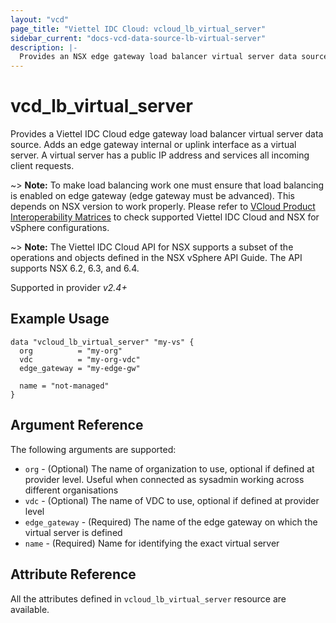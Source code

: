 ```yaml
---
layout: "vcd"
page_title: "Viettel IDC Cloud: vcloud_lb_virtual_server"
sidebar_current: "docs-vcd-data-source-lb-virtual-server"
description: |-
  Provides an NSX edge gateway load balancer virtual server data source.
---
```


# vcd\_lb\_virtual\_server

Provides a Viettel IDC Cloud edge gateway load balancer virtual server data source. Adds an edge gateway
internal or uplink interface as a virtual server. A virtual server has a public IP address and services all incoming client requests. 

~> **Note:** To make load balancing work one must ensure that load balancing is enabled on edge gateway (edge gateway must be advanced).
This depends on NSX version to work properly. Please refer to [VCloud Product Interoperability Matrices](https://www.vmware.com/resources/compatibility/sim/interop_matrix.php#interop&29=&93=) 
to check supported Viettel IDC Cloud and NSX for vSphere configurations.

~> **Note:** The Viettel IDC Cloud API for NSX supports a subset of the operations and objects defined in the NSX vSphere 
API Guide. The API supports NSX 6.2, 6.3, and 6.4.

Supported in provider *v2.4+*

## Example Usage

```hcl
data "vcloud_lb_virtual_server" "my-vs" {
  org          = "my-org"
  vdc          = "my-org-vdc"
  edge_gateway = "my-edge-gw"

  name = "not-managed"
}
```

## Argument Reference

The following arguments are supported:

* `org` - (Optional) The name of organization to use, optional if defined at provider level. Useful when connected as sysadmin working across different organisations
* `vdc` - (Optional) The name of VDC to use, optional if defined at provider level
* `edge_gateway` - (Required) The name of the edge gateway on which the virtual server is defined
* `name` - (Required) Name for identifying the exact virtual server

## Attribute Reference

All the attributes defined in `vcloud_lb_virtual_server` resource are available.
